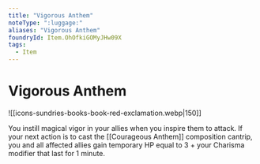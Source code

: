 ```yaml
---
title: "Vigorous Anthem"
noteType: ":luggage:"
aliases: "Vigorous Anthem"
foundryId: Item.OhOfkiGOMyJHw09X
tags:
  - Item
---
```


# Vigorous Anthem
![[icons-sundries-books-book-red-exclamation.webp|150]]

You instill magical vigor in your allies when you inspire them to attack. If your next action is to cast the [[Courageous Anthem]] composition cantrip, you and all affected allies gain temporary HP equal to 3 + your Charisma modifier that last for 1 minute.
